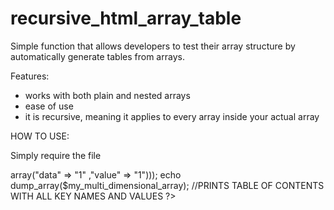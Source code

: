 # recursive_html_array_table
Simple function that allows developers to test their array structure by automatically generate tables from arrays.

Features:
 - works with both plain and nested arrays
 - ease of use
 - it is recursive, meaning it applies to every array inside your actual array
 
 HOW TO USE:
 
 Simply require the file 

<?php
require "array_debug.php";

$my_multi_dimensional_array = array(1=> array("data" => "1" ,"value" => "1")));

echo dump_array($my_multi_dimensional_array);

//PRINTS TABLE OF CONTENTS WITH ALL KEY NAMES AND VALUES
?>
